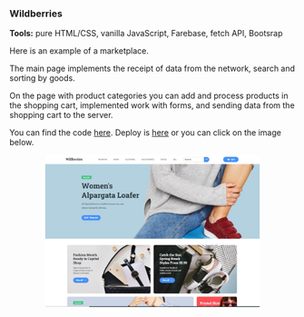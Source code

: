 ### Wildberries

<p><strong>Tools:</strong> pure HTML/CSS, vanilla JavaScript, Farebase, fetch API, Bootsrap</p>
<p>Here is an example of a marketplace.</p>
<p>The main page implements the receipt of data from the network, search and sorting by goods.</p>
<p>On the page with product categories you can add and process products in the shopping cart, implemented work with forms, and sending data from the shopping cart to the server.</p>
<p>You can find the code <a href="https://github.com/confesssa/wildberries">here</a>. Deploy is <a href="https://confesssa.github.io/wildberries/index.html">here</a> or you can click on the image below.</p>
<p align="center">
<a href="https://confesssa.github.io/wildberries/index.html">
<img width="75%" src ="./img/willberries.jpg"></a>
</p>